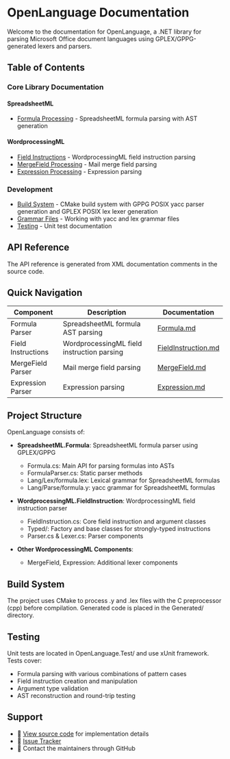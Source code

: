 # OpenLanguage Documentation

Welcome to the documentation for OpenLanguage, a .NET library for parsing Microsoft Office document languages using GPLEX/GPPG-generated lexers and parsers.

## Table of Contents

### Core Library Documentation

#### SpreadsheetML

- [Formula Processing](api/SpreadsheetML/Formula/Formula.md) - SpreadsheetML formula parsing with AST generation

#### WordprocessingML

- [Field Instructions](api/WordprocessingML/FieldInstruction/FieldInstruction.md) - WordprocessingML field instruction parsing
- [MergeField Processing](api/WordprocessingML/MergeField/MergeField.md) - Mail merge field parsing
- [Expression Processing](api/WordprocessingML/Expression/Expression.md) - Expression parsing

### Development

- [Build System](development/build.md) - CMake build system with GPPG POSIX yacc parser generation and GPLEX POSIX lex lexer generation
- [Grammar Files](development/grammar.md) - Working with yacc and lex grammar files
- [Testing](development/test.md) - Unit test documentation

## API Reference

The API reference is generated from XML documentation comments in the source code.

## Quick Navigation

| Component          | Description                                | Documentation                                                                    |
| ------------------ | ------------------------------------------ | -------------------------------------------------------------------------------- |
| Formula Parser     | SpreadsheetML formula AST parsing          | [Formula.md](api/SpreadsheetML/Formula/Formula.md)                               |
| Field Instructions | WordprocessingML field instruction parsing | [FieldInstruction.md](api/WordprocessingML/FieldInstruction/FieldInstruction.md) |
| MergeField Parser  | Mail merge field parsing                   | [MergeField.md](api/WordprocessingML/MergeField/MergeField.md)                   |
| Expression Parser  | Expression parsing                         | [Expression.md](api/WordprocessingML/Expression/Expression.md)                   |

## Project Structure

OpenLanguage consists of:

- **SpreadsheetML.Formula**: SpreadsheetML formula parser using GPLEX/GPPG
  - Formula.cs: Main API for parsing formulas into ASTs
  - FormulaParser.cs: Static parser methods
  - Lang/Lex/formula.lex: Lexical grammar for SpreadsheetML formulas
  - Lang/Parse/formula.y: yacc grammar for SpreadsheetML formulas
- **WordprocessingML.FieldInstruction**: WordprocessingML field instruction parser

  - FieldInstruction.cs: Core field instruction and argument classes
  - Typed/: Factory and base classes for strongly-typed instructions
  - Parser.cs & Lexer.cs: Parser components

- **Other WordprocessingML Components**:
  - MergeField, Expression: Additional lexer components

## Build System

The project uses CMake to process .y and .lex files with the C preprocessor (cpp) before compilation. Generated code is placed in the Generated/ directory.

## Testing

Unit tests are located in OpenLanguage.Test/ and use xUnit framework. Tests cover:

- Formula parsing with various combinations of pattern cases
- Field instruction creation and manipulation
- Argument type validation
- AST reconstruction and round-trip testing

## Support

- 📖 [View source code](https://github.com/amkillam/OpenLanguage) for implementation details
- 🐛 [Issue Tracker](https://github.com/amkillam/OpenLanguage/issues)
- 📧 Contact the maintainers through GitHub
